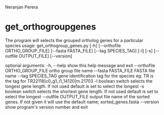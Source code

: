 Neranjan Perera
# get_orthogroupgenes
The program will selects the grouped ortholog genes for a particular species
usage: get_orthogroup_genes.py [-h] [--orthofile ORTHO_GROUP_FILE]
                               [--fasta FASTA_FILE] [--tag SPECIES_TAG] [-l]
                               [-s] [--outfile OUTPUT_FILE] [--version]

optional arguments:
  -h, --help            show this help message and exit
  --orthofile ORTHO_GROUP_FILE
                        ortho group file name
  --fasta FASTA_FILE    FASTA file name
  --tag SPECIES_TAG     gene identification tag for the species eg: TR is the
                        tag for TR22118|c0_g1_i1_14120|m.21703
  -l                    boolean switch selects the longest gene length. If not
                        used default is set to select the longest
  -s                    boolean switch selects the shortest gene length. If
                        not used default is set to select the longest
  --outfile OUTPUT_FILE
                        output file name of the sorted genes. If not given it
                        will use the default name; sorted_genes.fasta
  --version             show program's version number and exit
